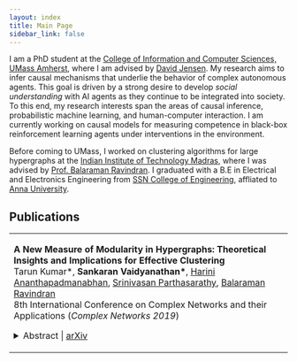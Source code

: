 ```yaml
---
layout: index
title: Main Page
sidebar_link: false
---
```


I am a PhD student at the [College of Information and Computer Sciences, UMass Amherst](https://www.cics.umass.edu/), where I am advised by [David Jensen](https://people.cs.umass.edu/~jensen/). My research aims to infer causal mechanisms that underlie the behavior of complex autonomous agents. This goal is driven by a strong desire to develop _social understanding_ with AI agents as they continue to be integrated into society. To this end, my research interests span the areas of causal inference, probabilistic machine learning, and human-computer interaction. I am currently working on causal models for measuring competence in black-box reinforcement learning agents under interventions in the environment.

Before coming to UMass, I worked on clustering algorithms for large hypergraphs at the [Indian Institute of Technology Madras](https://www.iitm.ac.in/), where I was advised by [Prof. Balaraman Ravindran](https://www.cse.iitm.ac.in/~ravi/). I graduated with a B.E in Electrical and Electronics Engineering from [SSN College of Engineering](http://www.ssn.edu.in/), affliated to [Anna University](https://www.annauniv.edu/).

## Publications

<table width="100%" align="center" border="0" cellspacing="0" cellpadding="20">
   <tr>
     <td valign="top" width="85%">
          <p>
              <paper><b>A New Measure of Modularity in Hypergraphs: Theoretical Insights and Implications for Effective          Clustering</b></paper>
              <br>
              Tarun Kumar*, 
              <b>Sankaran Vaidyanathan*</b>, 
              <a href='https://www.linkedin.com/in/harinianantha/'>Harini Ananthapadmanabhan</a>,  
              <a href='http://web.cse.ohio-state.edu/~parthasarathy.2/'>Srinivasan Parthasarathy</a>, 
              <a href='https://www.cse.iitm.ac.in/~ravi/'>Balaraman Ravindran</a>
              <br>
              8th International Conference on Complex Networks and their Applications (<i>Complex Networks 2019</i>)
              <details>
                <summary>Abstract | <a href="https://arxiv.org/abs/1812.10869">arXiv</a></summary>            
                  <p class="message">
                    Clustering on hypergraphs has been garnering increased attention with potential applications in network analysis, VLSI design and computer vision, among others. In this work, we generalize the framework of modularity maximization for clustering on hypergraphs. To this end, we introduce a hypergraph null model, analogous to the configuration model on undirected graphs, and a node-degree preserving reduction to work with this model. This is used to define a modularity function that can be maximized using the popular and fast Louvain algorithm. We additionally propose a refinement over this clustering, by reweighting cut hyperedges in an iterative fashion. The efficacy and efficiency of our methods are demonstrated on several real-world datasets.
                  </p>
              </details>
          </p>  
     </td>
   </tr>
</table>
